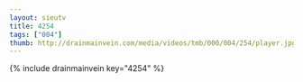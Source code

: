 ```yaml
--- 
layout: sieutv
title: 4254
tags: ["004"]
thumb: http://drainmainvein.com/media/videos/tmb/000/004/254/player.jpg
---
```

{% include drainmainvein key="4254" %} 
